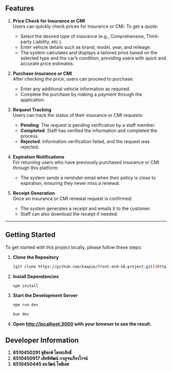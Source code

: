 ## Features

1. **Price Check for Insurance or CMI**  
   Users can quickly check prices for insurance or CMI. To get a quote:
   - Select the desired type of insurance (e.g., Comprehensive, Third-party Liability, etc.).
   - Enter vehicle details such as brand, model, year, and mileage.
   - The system calculates and displays a tailored price based on the selected type and the car’s condition, providing users with quick and accurate price estimates.

2. **Purchase Insurance or CMI**  
   After checking the price, users can proceed to purchase:
   - Enter any additional vehicle information as required.
   - Complete the purchase by making a payment through the application.

3. **Request Tracking**  
   Users can track the status of their insurance or CMI requests:
   - **Pending**: The request is pending verification by a staff member.
   - **Completed**: Staff has verified the information and completed the process.
   - **Rejected**: Information verification failed, and the request was rejected.

4. **Expiration Notifications**  
   For returning users who have previously purchased insurance or CMI through this platform:
   - The system sends a reminder email when their policy is close to expiration, ensuring they never miss a renewal.

5. **Receipt Generation**  
   Once an insurance or CMI renewal request is confirmed:
   - The system generates a receipt and emails it to the customer.
   - Staff can also download the receipt if needed.

---


## Getting Started

To get started with this project locally, please follow these steps:

1. **Clone the Repository**  
   ```bash
   [git clone https://github.com/kaepie/front-end-SA-project.git](https://github.com/kaepie/Rumue-front-end-project.git)
   ```

2. **Install Dependencies**  
    ```bash
    npm install
    ```

3. **Start the Development Server**
    ```bash
    npm run dev

    bun dev
    ```
4. **Open [http://localhost:3000](http://localhost:3000) with your browser to see the result.**


## Developer Information

1. **6510450291 ชุติพงษ์ ไตรยะสิทธิ์**
2. **6510450917 เลิศพิพัฒน์ กาญจนเรืองโรจน์**
3. **6510450445 ธนวัฒน์ โพธิเดช**
